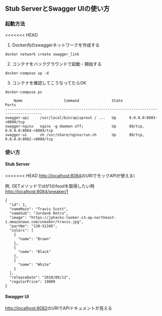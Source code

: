 ## Stub ServerとSwagger UIの使い方
### 起動方法
<<<<<<< HEAD
1. Docker内のswaggerネットワークを作成する
```
docker network create swagger_link
```
2. コンテナをバックグラウンドで起動・開始する
```
docker-compose up -d
```
3. コンテナを確認してこうなってたらOK
```
docker-compose ps

    Name                   Command               State               Ports
---------------------------------------------------------------------------------------
swagger-api     /usr/local/bin/apisprout / ...   Up      0.0.0.0:8083->8000/tcp
swagger-nginx   nginx -g daemon off;             Up      80/tcp, 0.0.0.0:8084->8084/tcp
swagger-ui      sh /usr/share/nginx/run.sh       Up      80/tcp, 0.0.0.0:8082->8080/tcp
```

### 使い方
#### Stub Server
<<<<<<< HEAD
[http://localhost:8084](http://localhost:8084)のURIでモックAPIが使える\

例. GETメソッドでidが1のfoodを取得したい時\
[http://localhost:8084/sneaker/1](http://localhost:8084/sneaker/1)
```
{
  "id": 1,
  "nameMain": "Travis Scott",
  "nameSub": "Jordan6 Retro",
  "image": "https://jphacks-looker.s3-ap-northeast-1.amazonaws.com/sneaker/travis.jpg",
  "partNo": "130-X1345",
  "colors": [
    {
      "name": "Bruwn"
    },
    {
      "name": "Black"
    },
    {
      "name": "White"
    }
  ],
  "releaseDate": "2018/09/13",
  "regularPrice": 19000
}
```

#### Swagger UI
[http://localhost:8082](http://localhost:8082)のURIでAPIドキュメントが見える
